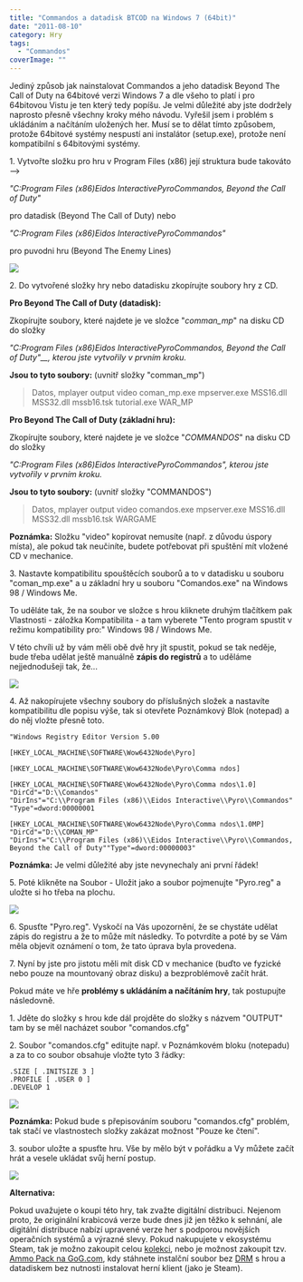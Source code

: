 ```yaml
---
title: "Commandos a datadisk BTCOD na Windows 7 (64bit)"
date: "2011-08-10"
category: Hry
tags: 
  - "Commandos"
coverImage: ""
---
```


Jediný způsob jak nainstalovat Commandos a jeho datadisk Beyond The Call of Duty na 64bitové verzi Windows 7 a dle všeho to platí i pro 64bitovou Vistu je ten který tedy popíšu. Je velmi důležité aby jste dodržely naprosto přesně všechny kroky mého návodu. Vyřešil jsem i problém s ukládáním a načítáním uložených her. Musí se to dělat tímto způsobem, protože 64bitové systémy nespustí ani instalátor (setup.exe), protože není kompatibilní s 64bitovými systémy.

<!--more-->

1\. Vytvořte složku pro hru v Program Files (x86) její struktura bude takováto -->

_"C:Program Files (x86)Eidos InteractivePyroCommandos, Beyond the Call of Duty"_

pro datadisk (Beyond The Call of Duty) nebo

_"C:Program Files (x86)Eidos InteractivePyroCommandos"_ 

pro puvodni hru (Beyond The Enemy Lines)

[![](images/commandos-slozka.jpg)](https://old.maxxx.cz/wp-content/uploads/2011/08/commandos-slozka.jpg)

2\. Do vytvořené složky hry nebo datadisku zkopírujte soubory hry z CD.

**Pro Beyond The Call of Duty (datadisk):**

Zkopírujte soubory, které najdete je ve složce "_comman\_mp_" na disku CD do složky

_"C:Program Files (x86)Eidos InteractivePyroCommandos, Beyond the Call of Duty"__, kterou jste vytvořily v prvním kroku._

**Jsou to tyto soubory:** (uvnitř složky "comman\_mp")

> Datos, mplayer output video coman\_mp.exe mpserver.exe MSS16.dll MSS32.dll mssb16.tsk tutorial.exe WAR\_MP

**Pro Beyond The Call of Duty (základní hru):**

Zkopírujte soubory, které najdete je ve složce "_COMMANDOS_" na disku CD do složky

_"C:Program Files (x86)Eidos InteractivePyroCommandos", kterou jste vytvořily v prvním kroku._

**Jsou to tyto soubory:** (uvnitř složky "COMMANDOS")

> Datos, mplayer output video comandos.exe mpserver.exe MSS16.dll MSS32.dll mssb16.tsk WARGAME

**Poznámka:** Složku "video" kopírovat nemusíte (např. z důvodu úspory místa), ale pokud tak neučiníte, budete potřebovat při spuštění mít vložené CD v mechanice.

3\. Nastavte kompatibilitu spouštěcích souborů a to v datadisku u souboru "coman\_mp.exe" a u základní hry u souboru "Comandos.exe" na Windows 98 / Windows Me.

To uděláte tak, že na soubor ve složce s hrou kliknete druhým tlačítkem pak Vlastnosti - záložka Kompatibilita - a tam vyberete "Tento program spustit v režimu kompatibility pro:" Windows 98 / Windows Me.

V této chvíli už by vám měli obě dvě hry jít spustit, pokud se tak neděje, bude třeba udělat ještě manuálně **zápis do registrů** a to uděláme nejjednodušeji tak, že...

![](images/commandos-prvni.jpg)

4\. Až nakopírujete všechny soubory do příslušných složek a nastavíte kompatibilitu dle popisu výše, tak si otevřete Poznámkový Blok (notepad) a do něj vložte přesně toto.

```
"Windows Registry Editor Version 5.00

[HKEY_LOCAL_MACHINE\SOFTWARE\Wow6432Node\Pyro]

[HKEY_LOCAL_MACHINE\SOFTWARE\Wow6432Node\Pyro\Comma ndos]

[HKEY_LOCAL_MACHINE\SOFTWARE\Wow6432Node\Pyro\Comma ndos\1.0]
"DirCd"="D:\\Comandos"
"DirIns"="C:\\Program Files (x86)\\Eidos Interactive\\Pyro\\Commandos"
"Type"=dword:00000001

[HKEY_LOCAL_MACHINE\SOFTWARE\Wow6432Node\Pyro\Comma ndos\1.0MP]
"DirCd"="D:\\COMAN_MP"
"DirIns"="C:\\Program Files (x86)\\Eidos Interactive\\Pyro\\Commandos, Beyond the Call of Duty""Type"=dword:00000003"
```

**Poznámka:** Je velmi důležité aby jste nevynechaly ani první řádek!

5\. Poté klikněte na Soubor - Uložit jako a soubor pojmenujte "Pyro.reg" a uložte si ho třeba na plochu.

[![](images/commandos-registry-1024x522.jpg)](https://old.maxxx.cz/wp-content/uploads/2011/08/commandos-registry.jpg)

6\. Spusťte "Pyro.reg". Vyskočí na Vás upozornění, že se chystáte udělat zápis do registru a že to může mít následky. To potvrdíte a poté by se Vám měla objevit oznámení o tom, že tato úprava byla provedena.

7\. Nyní by jste pro jistotu měli mít disk CD v mechanice (buďto ve fyzické nebo pouze na mountovaný obraz disku) a bezproblémově začít hrát.

Pokud máte ve hře **problémy s ukládáním a načítáním hry**, tak postupujte následovně.

1\. Jděte do složky s hrou kde dál projděte do složky s názvem "OUTPUT" tam by se měl nacházet soubor "comandos.cfg"

2\. Soubor "comandos.cfg" editujte např. v Poznámkovém bloku (notepadu) a za to co soubor obsahuje vložte tyto 3 řádky:

```
.SIZE [ .INITSIZE 3 ]
.PROFILE [ .USER 0 ]
.DEVELOP 1
```

[![](images/commandos-uprava-cfg-1024x557.jpg)](https://old.maxxx.cz/wp-content/uploads/2011/08/commandos-uprava-cfg.jpg)

**Poznámka:** Pokud bude s přepisováním souboru "comandos.cfg" problém, tak stačí ve vlastnostech složky zakázat možnost "Pouze ke čtení".

3\. soubor uložte a spusťte hru. Vše by mělo být v pořádku a Vy můžete začít hrát a vesele ukládat svůj herní postup.

![](images/commandos-druhamise.jpg)

**Alternativa:**

Pokud uvažujete o koupi této hry, tak zvažte digitální distribuci. Nejenom proto, že originální krabicová verze bude dnes již jen těžko k sehnání, ale digitální distribuce nabízí upravené verze her s podporou novějších operačních systémů a výrazné slevy. Pokud nakupujete v ekosystému Steam, tak je možno zakoupit celou [kolekci](https://store.steampowered.com/sub/4156/?snr=1_7_7_151_150_1), nebo je možnost zakoupit tzv. [Ammo Pack na GoG.com](https://www.gog.com/game/commandos_ammo_pack), kdy stáhnete instalční soubor bez [DRM](https://cs.wikipedia.org/wiki/Digital_rights_management) s hrou a datadiskem bez nutnosti instalovat herní klient (jako je Steam).
